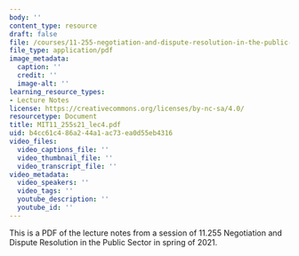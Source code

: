 ```yaml
---
body: ''
content_type: resource
draft: false
file: /courses/11-255-negotiation-and-dispute-resolution-in-the-public-sector-spring-2021/mit11_255s21_lec4.pdf
file_type: application/pdf
image_metadata:
  caption: ''
  credit: ''
  image-alt: ''
learning_resource_types:
- Lecture Notes
license: https://creativecommons.org/licenses/by-nc-sa/4.0/
resourcetype: Document
title: MIT11_255s21_lec4.pdf
uid: b4cc61c4-86a2-44a1-ac73-ea0d55eb4316
video_files:
  video_captions_file: ''
  video_thumbnail_file: ''
  video_transcript_file: ''
video_metadata:
  video_speakers: ''
  video_tags: ''
  youtube_description: ''
  youtube_id: ''
---
```

This is a PDF of the lecture notes from a session of 11.255 Negotiation and Dispute Resolution in the Public Sector in spring of 2021.